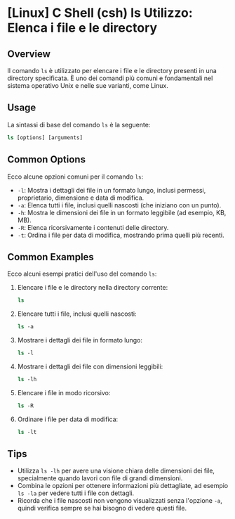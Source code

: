 # [Linux] C Shell (csh) ls Utilizzo: Elenca i file e le directory

## Overview
Il comando `ls` è utilizzato per elencare i file e le directory presenti in una directory specificata. È uno dei comandi più comuni e fondamentali nel sistema operativo Unix e nelle sue varianti, come Linux.

## Usage
La sintassi di base del comando `ls` è la seguente:

```csh
ls [options] [arguments]
```

## Common Options
Ecco alcune opzioni comuni per il comando `ls`:

- `-l`: Mostra i dettagli dei file in un formato lungo, inclusi permessi, proprietario, dimensione e data di modifica.
- `-a`: Elenca tutti i file, inclusi quelli nascosti (che iniziano con un punto).
- `-h`: Mostra le dimensioni dei file in un formato leggibile (ad esempio, KB, MB).
- `-R`: Elenca ricorsivamente i contenuti delle directory.
- `-t`: Ordina i file per data di modifica, mostrando prima quelli più recenti.

## Common Examples
Ecco alcuni esempi pratici dell'uso del comando `ls`:

1. Elencare i file e le directory nella directory corrente:
   ```csh
   ls
   ```

2. Elencare tutti i file, inclusi quelli nascosti:
   ```csh
   ls -a
   ```

3. Mostrare i dettagli dei file in formato lungo:
   ```csh
   ls -l
   ```

4. Mostrare i dettagli dei file con dimensioni leggibili:
   ```csh
   ls -lh
   ```

5. Elencare i file in modo ricorsivo:
   ```csh
   ls -R
   ```

6. Ordinare i file per data di modifica:
   ```csh
   ls -lt
   ```

## Tips
- Utilizza `ls -lh` per avere una visione chiara delle dimensioni dei file, specialmente quando lavori con file di grandi dimensioni.
- Combina le opzioni per ottenere informazioni più dettagliate, ad esempio `ls -la` per vedere tutti i file con dettagli.
- Ricorda che i file nascosti non vengono visualizzati senza l'opzione `-a`, quindi verifica sempre se hai bisogno di vedere questi file.